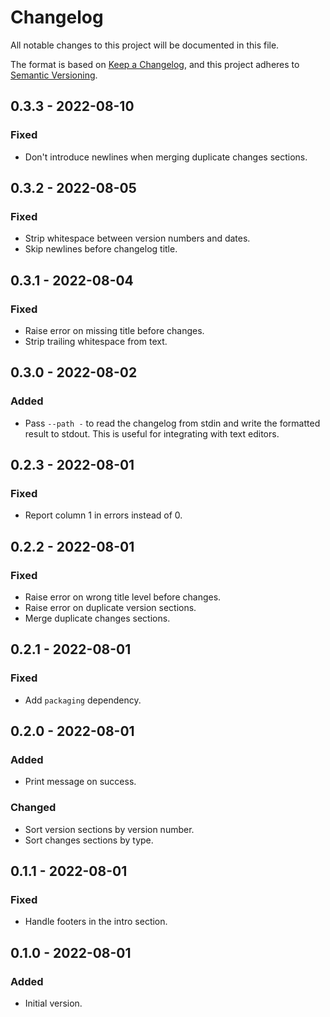 # Changelog

All notable changes to this project will be documented in this file.

The format is based on [Keep a Changelog](https://keepachangelog.com/en/1.0.0/),
and this project adheres to [Semantic Versioning](https://semver.org/spec/v2.0.0.html).


## 0.3.3 - 2022-08-10

### Fixed

- Don't introduce newlines when merging duplicate changes sections.


## 0.3.2 - 2022-08-05

### Fixed

- Strip whitespace between version numbers and dates.
- Skip newlines before changelog title.


## 0.3.1 - 2022-08-04

### Fixed

- Raise error on missing title before changes.
- Strip trailing whitespace from text.


## 0.3.0 - 2022-08-02

### Added

- Pass `--path -` to read the changelog from stdin and write the formatted result to
  stdout. This is useful for integrating with text editors.


## 0.2.3 - 2022-08-01

### Fixed

- Report column 1 in errors instead of 0.


## 0.2.2 - 2022-08-01

### Fixed

- Raise error on wrong title level before changes.
- Raise error on duplicate version sections.
- Merge duplicate changes sections.


## 0.2.1 - 2022-08-01

### Fixed

- Add `packaging` dependency.


## 0.2.0 - 2022-08-01

### Added

- Print message on success.

### Changed

- Sort version sections by version number.
- Sort changes sections by type.


## 0.1.1 - 2022-08-01

### Fixed

- Handle footers in the intro section.


## 0.1.0 - 2022-08-01

### Added

- Initial version.
